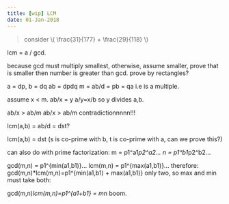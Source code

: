 ```yaml
---
title: [wip] LCM
date: 01-Jan-2018
---
```

> consider \\( \frac{31}{177} + \frac{29}{118} \\)

lcm = a / gcd.

because gcd must multiply smallest, otherwise, assume smaller, prove that is smaller then number is greater than gcd. prove by rectangles?

a = dp, b = dq
ab = dpdq
m = ab/d = pb = qa i.e is a multiple.

assume x < m. 
ab/x = y
a/y=x/b 
so y divides a,b.

ab/x > ab/m
ab/x > ab/m contradictionnnnn!!!


lcm(a,b) = ab/d = dst?

lcm(a,b) = dst (s is co-prime with b, t is co-prime with a, can we prove this?)



can also do with prime factorization:
m = p1^a1*p2^a2...
n = p1^b1*p2^b2...

gcd(m,n) = p1^{min(a1,b1)}...
lcm(m,n) = p1^{max(a1,b1)}...
therefore:
gcd(m,n)*lcm(m,n)=p1^{min(a1,b1) + max(a1,b1)}
only two, so max and min must take both:

gcd(m,n)*lcm(m,n)=p1^{a1+b1} = m*n boom.

